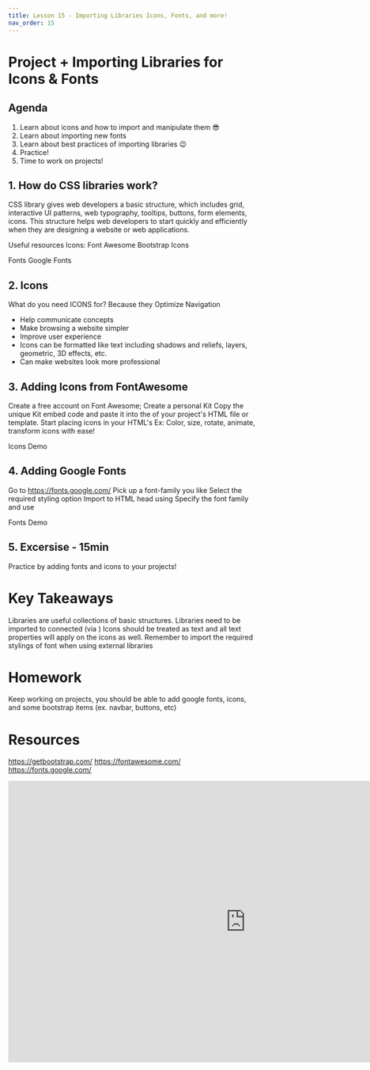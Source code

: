 ```yaml
---
title: Lesson 15 - Importing Libraries Icons, Fonts, and more!
nav_order: 15
---
```


# Project + Importing Libraries for Icons & Fonts

## Agenda

1. Learn about icons and how to import and manipulate them 😎
2. Learn about importing new fonts 
3. Learn about best practices of importing libraries 😉
4. Practice! 
5. Time to work on projects!


## 1. How do CSS libraries work?

CSS library gives web developers a basic structure, which includes grid, interactive UI patterns, web typography, tooltips, buttons, form elements, icons. This structure helps web developers to start quickly and efficiently when they are designing a website or web applications.

Useful resources
Icons:
Font Awesome
Bootstrap Icons

Fonts 
Google Fonts


## 2. Icons

What do you need ICONS for?
Because they Optimize Navigation
- Help communicate concepts
- Make browsing a website simpler
- Improve user experience
- Icons can be formatted like text including shadows and reliefs, layers, geometric, 3D effects, etc. 
- Can make websites look more professional

## 3. Adding Icons from FontAwesome

Create a free account on Font Awesome;
Create a personal Kit 
Copy the unique Kit embed code and paste it into the <head> of your project's HTML file or template.
Start placing icons in your HTML's <body>
Ex: <i class="fa-solid fa-house"></i>
Color, size, rotate, animate, transform icons with ease! 

Icons Demo

## 4. Adding Google Fonts

Go to https://fonts.google.com/
Pick up a font-family you like 
Select the required styling option
Import to HTML head using <link> 
Specify the font family and use

Fonts Demo

## 5. Excersise - 15min

Practice by adding fonts and icons to your projects!

# Key Takeaways

Libraries are useful collections of basic structures.
Libraries need to be imported to connected (via <link>)
Icons should be treated as text and all text properties will apply on the icons as well.
Remember to import the required stylings of font when using external libraries

# Homework

Keep working on projects, you should be able to add google fonts, icons, and some bootstrap items (ex. navbar, buttons, etc)

# Resources

https://getbootstrap.com/
https://fontawesome.com/
https://fonts.google.com/

<iframe src="https://docs.google.com/presentation/d/15uSftrjV2X1G6QAFkyGrS_W0p5Vn0GH2JEP_3diZMW4/edit?usp=sharing" frameborder="0" width="960" height="569" allowfullscreen="true" mozallowfullscreen="true" webkitallowfullscreen="true"></iframe>

